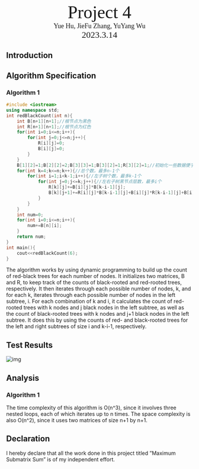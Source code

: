 <div style="margin-top:30vh">
  <center><font face="黑体" size = 100>
    Project 4 
  </font></center>
  <center><font face="黑体" size = 4>
    Yue Hu, JieFu Zhang, YuYang Wu
  </font></center>
  <center><font face="黑体" size = 5>
    2023.3.14
  </font></center>
</div> 


<div STYLE="page-break-after: always;"></div>

## Introduction

## Algorithm Specification

### Algorithm 1

```C++
#include <iostream>
using namespace std;
int redBlackCount(int n){
    int B[n+1][n+1];//根节点为黑色
    int R[n+1][n+1];//根节点为红色
    for(int i=0;i<=n;i++){
        for(int j=0;j<=n;j++){
            R[i][j]=0;
            B[i][j]=0;
        }
    }
    B[1][2]=1;B[2][2]=2;B[3][3]=1;B[3][2]=1;R[3][2]=1;//初始化一些数据便于计算
    for(int k=4;k<=n;k++){//总个数，最多n-1个
        for(int i=1;i<k-1;i++){//左子树个数，最多k-1个
            for(int j=0;j<=k;j++){//左右子树黑节点层数，最多i个
                R[k][j]+=B[i][j]*B[k-i-1][j];
                B[k][j+1]+=R[i][j]*B[k-i-1][j]+B[i][j]*R[k-i-1][j]+B[i][j]*B[k-i-1][j];
            }
        }
    }
    int num=0;
    for(int i=0;i<=n;i++){
        num+=B[n][i];
    }
    return num;
}
int main(){
    cout<<redBlackCount(6);
}
```

The algorithm works by using dynamic programming to build up the count of red-black trees for each number of nodes. It initializes two matrices, B and R, to keep track of the counts of black-rooted and red-rooted trees, respectively. It then iterates through each possible number of nodes, k, and for each k, iterates through each possible number of nodes in the left subtree, i. For each combination of k and i, it calculates the count of red-rooted trees with k nodes and j black nodes in the left subtree, as well as the count of black-rooted trees with k nodes and j+1 black nodes in the left subtree. It does this by using the counts of red- and black-rooted trees for the left and right subtrees of size i and k-i-1, respectively.

## Test Results

![img](file:///D:\qq文件\766748001\Image\C2C\E57177E22CAAF5653A25BA35DEFE94C3.png)

## Analysis

### Algorithm 1

The time complexity of this algorithm is O(n^3), since it involves three nested loops, each of which iterates up to n times. The space complexity is also O(n^2), since it uses two matrices of size n+1 by n+1.

## Declaration

I hereby declare that all the work done in this project titled ”Maximum
Submatrix Sum” is of my independent effort.